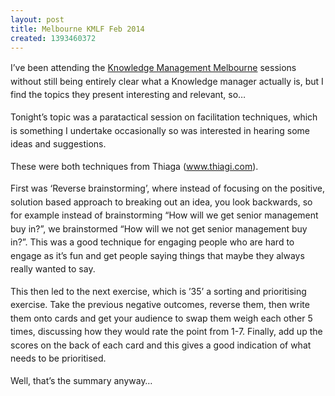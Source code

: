 ```yaml
---
layout: post
title: Melbourne KMLF Feb 2014
created: 1393460372
---
```

<p class="p1"><span style="line-height: 1.538em;">I&rsquo;ve been attending the </span><a href="http://www.meetup.com/Melbourne-KMLF/events/142133462/" style="line-height: 1.538em;" target="_blank">Knowledge Management Melbourne</a><span style="line-height: 1.538em;"> sessions without still being entirely clear what a Knowledge manager actually is, but I find the topics they present interesting and relevant, so&hellip;</span></p><p class="p1"><span style="line-height: 1.538em;">Tonight&rsquo;s topic was a paratactical session on facilitation techniques, which is something I undertake occasionally so was interested in hearing some ideas and suggestions.</span></p><p class="p1"><span style="line-height: 1.538em;">These were both techniques from Thiaga (</span><a href="http://www.thiagi.com" style="line-height: 1.538em;"><span class="s2">www.thiagi.com</span></a><span style="line-height: 1.538em;">).</span></p><p class="p1"><span style="line-height: 1.538em;">First was &lsquo;Reverse brainstorming&rsquo;, where instead of focusing on the positive, solution based approach to breaking out an idea, you look backwards, so for example instead of brainstorming &ldquo;How will we get senior management buy in?&rdquo;, we brainstormed &ldquo;How will we not get senior management buy in?&rdquo;. This was a good technique for engaging people who are hard to engage as it&rsquo;s fun and get people saying things that maybe they always really wanted to say.</span></p><p class="p1"><span style="line-height: 1.538em;">This then led to the next exercise, which is &rsquo;35&rsquo; a sorting and prioritising exercise. Take the previous negative outcomes, reverse them, then write them onto cards and get your audience to swap them weigh each other 5 times, discussing how they would rate the point from 1-7. Finally, add up the scores on the back of each card and this gives a good indication of what needs to be prioritised.</span></p><p class="p1"><span style="line-height: 1.538em;">Well, that&rsquo;s the summary anyway&hellip;</span></p>
